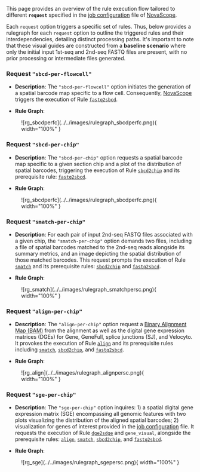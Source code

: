 This page provides an overview of the rule execution flow tailored to different **`request`** specified in the [job configuration](../getting_started/job_config.md) file of [NovaScope](https://seqscope.github.io/NovaScope/). 

Each `request` option triggers a specific set of rules. Thus, below provides a rulegraph for each `request` option to outline the triggered rules and their interdependencies, detailing distinct processing paths. It's important to note that these visual guides are constructed from a **baseline scenario** where only the initial input 1st-seq and 2nd-seq FASTQ files are present, with no prior processing or intermediate files generated.

### Request `"sbcd-per-flowcell"`
* **Description**:
The `"sbcd-per-flowcell"` option initiates the generation of a spatial barcode map specific to a flow cell. Consequently, [NovaScope](https://seqscope.github.io/NovaScope/) triggers the execution of Rule [`fastq2sbcd`](../rules/fastq2sbcd.md).

* **Rule Graph**:
<figure markdown="span">
![rg_sbcdperfc](../../images/rulegraph_sbcdperfc.png){ width="100%" }
</figure>

### Request `"sbcd-per-chip"`
* **Description**:
The `"sbcd-per-chip"` option requests a spatial barcode map specific to a given section chip and a plot of the distribution of spatial barcodes, triggering the execution of Rule [`sbcd2chip`](../rules/sbcd2chip.md) and its prerequisite rule: [`fastq2sbcd`](../rules/fastq2sbcd.md).

* **Rule Graph**:
<figure markdown="span">
![rg_sbcdperfc](../../images/rulegraph_sbcdperfc.png){ width="100%" }
</figure>

### Request `"smatch-per-chip"`
* **Description**:
For each pair of input 2nd-seq FASTQ files associated with a given chip, the `"smatch-per-chip"` option demands two files, including a file of spatial barcodes matched to the 2nd-seq reads alongside its summary metrics, and an image depicting the spatial distribution of those matched barcodes. This request prompts the execution of Rule [`smatch`](../rules/smatch.md) and its prerequisite rules: [`sbcd2chip`](../rules/sbcd2chip.md) and [`fastq2sbcd`](../rules/fastq2sbcd.md).

* **Rule Graph**:
<figure markdown="span">
![rg_smatch](../../images/rulegraph_smatchpersc.png){ width="100%" }
</figure>

### Request `"align-per-chip"`
* **Description**:
The `"align-per-chip"` option request a [Binary Alignment Map (BAM)](http://127.0.0.1:8000/NovaScope/getting_started/job_config/#:~:text=Binary%20Alignment%20Map%20(BAM)) from the alignment as well as the digital gene expression matrices (DGEs) for Gene, GeneFull, splice junctions (SJ), and Velocyto. It provokes the execution of Rule [`align`](../rules/align.md) and its prerequisite rules including [`smatch`](../rules/smatch.md), [`sbcd2chip`](../rules/sbcd2chip.md), and [`fastq2sbcd`](../rules/fastq2sbcd.md).

* **Rule Graph**:
<figure markdown="span">
![rg_align](../../images/rulegraph_alignpersc.png){ width="100%" }
</figure>

### Request `"sge-per-chip"`
* **Description**:
The `"sge-per-chip"` option inquires: 1) a spatial digital gene expression matrix (SGE) encompassing all genomic features with two plots visualizing the distribution of the aligned spatial barcodes; 2) visualization for genes of interest provided in the [job configuration](../getting_started/job_config.md) file. It requests the execution of Rule [`dge2sdge`](../rules/dge2sdge.md) and `gene_visual`, alongside the prerequisite rules: [`align`](../rules/align.md), [`smatch`](../rules/smatch.md), [`sbcd2chip`](../rules/sbcd2chip.md), and [`fastq2sbcd`](../rules/fastq2sbcd.md).

* **Rule Graph**:
<figure markdown="span">
![rg_sge](../../images/rulegraph_sgepersc.png){ width="100%" }
</figure>